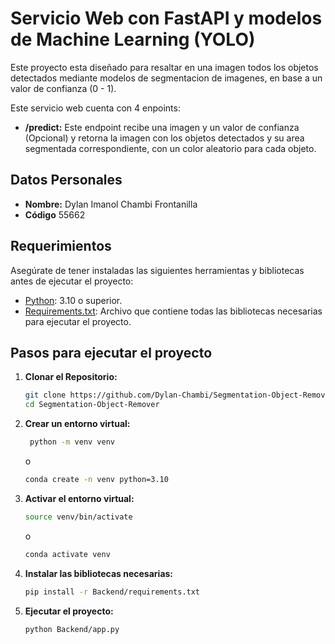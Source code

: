 # Servicio Web con FastAPI y modelos de Machine Learning (YOLO)

Este proyecto esta diseñado para resaltar en una imagen todos los objetos detectados mediante modelos de segmentacion de imagenes, en base a un valor de confianza (0 - 1).

Este servicio web cuenta con 4 enpoints:

- **/predict:** Este endpoint recibe una imagen y un valor de confianza (Opcional) y retorna la imagen con los objetos detectados y su area segmentada correspondiente, con un color aleatorio para cada objeto.

## Datos Personales

- **Nombre:** Dylan Imanol Chambi Frontanilla
- **Código** 55662

## Requerimientos

Asegúrate de tener instaladas las siguientes herramientas y bibliotecas antes de ejecutar el proyecto:

- [Python](https://www.python.org/): 3.10 o superior.
- [Requirements.txt](https://github.com/Dylan-Chambi/Segmentation-Object-Remover/blob/main/Backend/requirements.txt): Archivo que contiene todas las bibliotecas necesarias para ejecutar el proyecto.

## Pasos para ejecutar el proyecto

1. **Clonar el Repositorio:**
   ```bash
   git clone https://github.com/Dylan-Chambi/Segmentation-Object-Remover.git
   cd Segmentation-Object-Remover
   ```

2. **Crear un entorno virtual:**
   ```bash
    python -m venv venv
    ```
    o
    ```bash
    conda create -n venv python=3.10
    ```

3. **Activar el entorno virtual:**
    ```bash
    source venv/bin/activate
    ```
    o
    ```bash
    conda activate venv
    ```
4. **Instalar las bibliotecas necesarias:**
    ```bash
    pip install -r Backend/requirements.txt
    ```

5. **Ejecutar el proyecto:**
    ```bash
    python Backend/app.py
    ```
